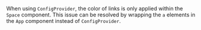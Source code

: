 When using `ConfigProvider`, the color of links is only applied within the `Space` component. This issue can be resolved by wrapping the `a` elements in the `App` component instead of `ConfigProvider`.
